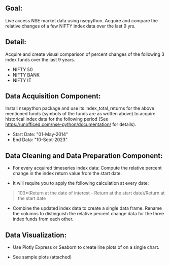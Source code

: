 ## Goal: 

Live access NSE market data using nsepython. Acquire and compare the relative changes of a few NIFTY index data over the last 9 yrs.

## Detail:  

Acquire and create visual comparison of percent changes of the following 3 index funds over the last 9 years.
- NIFTY 50
- NIFTY BANK
- NIFTY IT

## Data Acquisition Component:

Install nsepython package and use its index_total_returns for the above mentioned funds 
(symbols of the funds are as written above) to acquire historical index data for the following period (See https://unofficed.com/nse-python/documentation/ for details).

- Start Date: "01-May-2014"
- End Data: "10-Sept-2023"

## Data Cleaning and Data Preparation Component:

- For every acquired timeseries index data: Compute the relative percent change in the index return value from the start date. 

- It will require you to apply the following calculation at every date:

> 100*(Return at the date of interest -  Return at the start date)/Return at the start date
- Combine the updated index data to create a single data frame. Rename the columns to distinguish the relative percent change data for the three index funds from each other. 

## Data Visualization: 

- Use Plotly Express or Seaborn to create line plots of on a single chart.

- See sample plots (attached)